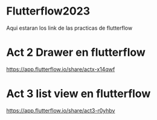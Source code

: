 # Flutterflow2023
Aqui estaran los link de las practicas de flutterflow

# Act 2 Drawer en flutterflow
https://app.flutterflow.io/share/actx-x14qwf

# Act 3 list view en flutterflow
https://app.flutterflow.io/share/act3-r0yhbv
